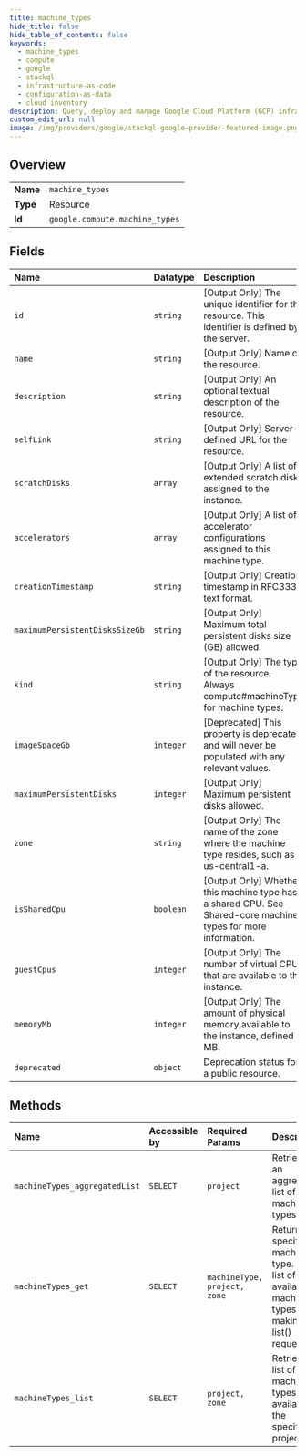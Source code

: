 ```yaml
---
title: machine_types
hide_title: false
hide_table_of_contents: false
keywords:
  - machine_types
  - compute
  - google    
  - stackql
  - infrastructure-as-code
  - configuration-as-data
  - cloud inventory
description: Query, deploy and manage Google Cloud Platform (GCP) infrastructure and resources using SQL
custom_edit_url: null
image: /img/providers/google/stackql-google-provider-featured-image.png
---
```

  
    

## Overview
<table><tbody>
<tr><td><b>Name</b></td><td><code>machine_types</code></td></tr>
<tr><td><b>Type</b></td><td>Resource</td></tr>
<tr><td><b>Id</b></td><td><code>google.compute.machine_types</code></td></tr>
</tbody></table>

## Fields
| Name | Datatype | Description |
|:-----|:---------|:------------|
| `id` | `string` | [Output Only] The unique identifier for the resource. This identifier is defined by the server. |
| `name` | `string` | [Output Only] Name of the resource. |
| `description` | `string` | [Output Only] An optional textual description of the resource. |
| `selfLink` | `string` | [Output Only] Server-defined URL for the resource. |
| `scratchDisks` | `array` | [Output Only] A list of extended scratch disks assigned to the instance. |
| `accelerators` | `array` | [Output Only] A list of accelerator configurations assigned to this machine type. |
| `creationTimestamp` | `string` | [Output Only] Creation timestamp in RFC3339 text format. |
| `maximumPersistentDisksSizeGb` | `string` | [Output Only] Maximum total persistent disks size (GB) allowed. |
| `kind` | `string` | [Output Only] The type of the resource. Always compute#machineType for machine types. |
| `imageSpaceGb` | `integer` | [Deprecated] This property is deprecated and will never be populated with any relevant values. |
| `maximumPersistentDisks` | `integer` | [Output Only] Maximum persistent disks allowed. |
| `zone` | `string` | [Output Only] The name of the zone where the machine type resides, such as us-central1-a. |
| `isSharedCpu` | `boolean` | [Output Only] Whether this machine type has a shared CPU. See Shared-core machine types for more information. |
| `guestCpus` | `integer` | [Output Only] The number of virtual CPUs that are available to the instance. |
| `memoryMb` | `integer` | [Output Only] The amount of physical memory available to the instance, defined in MB. |
| `deprecated` | `object` | Deprecation status for a public resource. |
## Methods
| Name | Accessible by | Required Params | Description |
|:-----|:--------------|:----------------|:------------|
| `machineTypes_aggregatedList` | `SELECT` | `project` | Retrieves an aggregated list of machine types. |
| `machineTypes_get` | `SELECT` | `machineType, project, zone` | Returns the specified machine type. Gets a list of available machine types by making a list() request. |
| `machineTypes_list` | `SELECT` | `project, zone` | Retrieves a list of machine types available to the specified project. |
